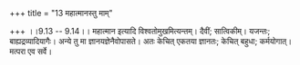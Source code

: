 +++
title = "13 महात्मानस्तु माम्"

+++
।।9.13 -- 9.14।। महात्मान इत्यादि विश्वतोमुखमित्यन्तम्। दैवीं; सात्विकीम्। यजन्तः; बाह्यद्रव्यादियागैः। अन्ये तु मा ज्ञानयज्ञेनैवोपासते। अतः केचित् एकतया ज्ञानतः; केचित् बहुधा; कर्मयोगात्। मत्परा एव सर्वे।
